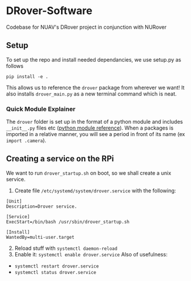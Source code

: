 # DRover-Software
Codebase for NUAV's DRover project in conjunction with NURover

## Setup
To set up the repo and install needed dependancies, we use setup.py as follows
```
pip install -e .
```

This allows us to reference the `drover` package from wherever we want! It also
installs `drover_main.py` as a new terminal command which is neat.

### Quick Module Explainer
The `drover` folder is set up in the format of a python module and includes 
`__init__.py` files etc ([python module reference](https://docs.python.org/3/tutorial/modules.html)).
When a packages is imported in a relative manner, you will see a period in 
front of its name (ex `import .camera`). 

## Creating a service on the RPi
We want to run `drover_startup.sh` on boot, so we shall create a unix service.
1. Create file `/etc/systemd/system/drover.service` with the following:
```
[Unit]
Description=Drover service.

[Service]
ExecStart=/bin/bash /usr/sbin/drover_startup.sh

[Install]
WantedBy=multi-user.target
```
2. Reload stuff with `systemctl daemon-reload` 
3. Enable it: `systemctl enable drover.service`
Also of usefulness:
- `systemctl restart drover.service`
- `systemctl status drover.service`